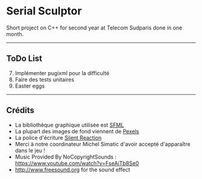 # Serial Sculptor
Short project on C++ for second year at Telecom Sudparis done in one month.

---
## ToDo List

7. Implémenter pugixml pour la difficulté 
11. Faire des tests unitaires 
12. Easter eggs 

---
## Crédits
* La bibliothèque graphique utilisée est [SFML](https://www.sfml-dev.org/index-fr.php "Lien vers le site SFML")
* La plupart des images de fond viennent de [Pexels](https://www.pexels.com/ "Aller vers le site pexels.com")
* La police d'écriture [Silent Reaction](http://www.1001freefonts.com/silent_reaction.font "Lien vers la page de téléchargement de la police")
* Merci à notre coordinateur Michel Simatic d'avoir accepté d'apparaître dans le jeu !
* Music Provided By NoCopyrightSounds : https://www.youtube.com/watch?v=FseAiTb8Se0
* http://www.freesound.org for the sound effect